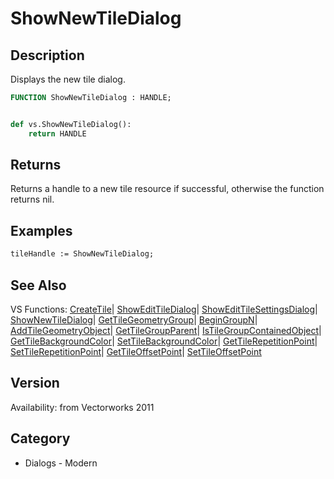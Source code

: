 # ShowNewTileDialog

## Description
Displays the new tile dialog.

```pascal
FUNCTION ShowNewTileDialog : HANDLE;
```

```python

def vs.ShowNewTileDialog():
    return HANDLE
```

## Returns
Returns a handle to a new tile resource if successful, otherwise the function returns nil.

## Examples
```pascal
tileHandle := ShowNewTileDialog;
```

## See Also
VS Functions:
[CreateTile](CreateTile.md)| [ShowEditTileDialog](ShowEditTileDialog.md)| [ShowEditTileSettingsDialog](ShowEditTileSettingsDialog.md)| [ShowNewTileDialog](ShowNewTileDialog.md)| [GetTileGeometryGroup](GetTileGeometryGroup.md)| [BeginGroupN](BeginGroupN.md)| [AddTileGeometryObject](AddTileGeometryObject.md)| [GetTileGroupParent](GetTileGroupParent.md)| [IsTileGroupContainedObject](IsTileGroupContainedObject.md)| [GetTileBackgroundColor](GetTileBackgroundColor.md)| [SetTileBackgroundColor](SetTileBackgroundColor.md)| [GetTileRepetitionPoint](GetTileRepetitionPoint.md)| [SetTileRepetitionPoint](SetTileRepetitionPoint.md)| [GetTileOffsetPoint](GetTileOffsetPoint.md)| [SetTileOffsetPoint](SetTileOffsetPoint.md)

## Version
Availability: from Vectorworks 2011
## Category
* Dialogs - Modern

